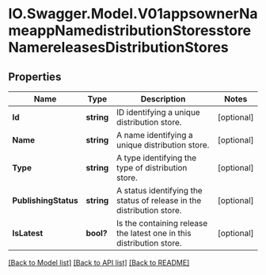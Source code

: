 # IO.Swagger.Model.V01appsownerNameappNamedistributionStoresstoreNamereleasesDistributionStores
## Properties

Name | Type | Description | Notes
------------ | ------------- | ------------- | -------------
**Id** | **string** | ID identifying a unique distribution store. | [optional] 
**Name** | **string** | A name identifying a unique distribution store. | [optional] 
**Type** | **string** | A type identifying the type of distribution store. | [optional] 
**PublishingStatus** | **string** | A status identifying the status of release in the distribution store. | [optional] 
**IsLatest** | **bool?** | Is the containing release the latest one in this distribution store. | [optional] 

[[Back to Model list]](../README.md#documentation-for-models) [[Back to API list]](../README.md#documentation-for-api-endpoints) [[Back to README]](../README.md)

